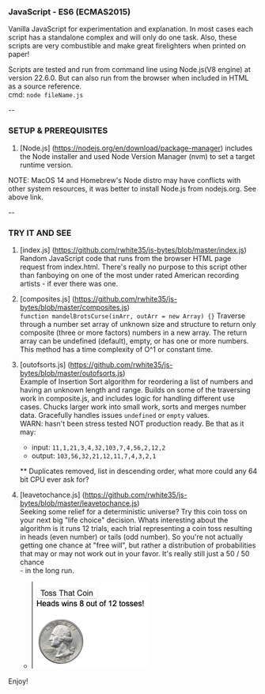 ### JavaScript - ES6 (ECMAS2015)

Vanilla JavaScript for experimentation and explanation. In most cases each script has a standalone complex and will only do one task.
Also, these scripts are very combustible and make great firelighters when printed on paper!

Scripts are tested and run from command line using Node.js(V8 engine) at version 22.6.0. But can also run from the browser when included in HTML as a source reference.<br />
cmd: `node fileName.js`

--

### SETUP & PREREQUISITES

1. [Node.js] (https://nodejs.org/en/download/package-manager) includes the Node installer and used Node Version Manager (nvm) to set a target runtime version.

NOTE: MacOS 14 and Homebrew's Node distro may have conflicts with other system resources, it was better to install Node.js from nodejs.org. See above link.

--

### TRY IT AND SEE

1. [index.js] (https://github.com/rwhite35/js-bytes/blob/master/index.js)<br />
   Random JavaScript code that runs from the browser HTML page request from index.html. There's really no purpose to this script other than fanboying on one of the most under rated American recording artists - if ever there was one.

2. [composites.js] (https://github.com/rwhite35/js-bytes/blob/master/composites.js)<br />
   `function mandelBrotsCurse(inArr, outArr = new Array) {}`
   Traverse through a number set array of unknown size and structure to return only composite (three or more factors) numbers in a new array. The return array can be undefined (default), empty, or has one or more numbers. This method has a time complexity of O^1 or constant time.

3. [outofsorts.js] (https://github.com/rwhite35/js-bytes/blob/master/outofsorts.js)<br />
   Example of Insertion Sort algorithm for reordering a list of numbers and having an unknown length and range. Builds on some of the traversing work in composite.js, and includes logic for handling different use cases. Chucks larger work into small work, sorts and merges number data. Gracefully handles issues `undefined` or `empty` values.<br />
   WARN: hasn't been stress tested NOT production ready. Be that as it may:

   - input: `11,1,21,3,4,32,103,7,4,56,2,12,2`
   - output: `103,56,32,21,12,11,7,4,3,2,1`

   \*\* Duplicates removed, list in descending order, what more could any 64 bit CPU ever ask for?

4. [leavetochance.js] (https://github.com/rwhite35/js-bytes/blob/master/leavetochance.js)<br />
   Seeking some relief for a deterministic universe? Try this coin toss on your next big "life choice" decision. Whats interesting about the algorithm is it runs 12 trials, each trial representing a coin toss resulting in heads (even number) or tails (odd number). So you're not actually getting one chance at "free will", but rather a distribution of probabilities that may or may not work out in your favor. It's really still just a 50 / 50 chance <br />- in the long run.<br />

   - ![Coin Toss Example](https://github.com/rwhite35/js-bytes/blob/master/img/coinToss_example.png)

Enjoy!
